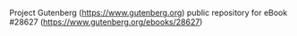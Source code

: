 Project Gutenberg (https://www.gutenberg.org) public repository for eBook #28627 (https://www.gutenberg.org/ebooks/28627)
